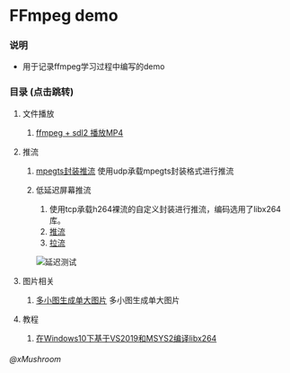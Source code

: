 # FFmpeg demo

### 说明
+   用于记录ffmpeg学习过程中编写的demo

### 目录 (点击跳转)
1.  文件播放
    1.  [ffmpeg + sdl2 播放MP4](https://github.com/Mushroom0709/ffmpeg_demo/tree/master/video_player)

2.  推流
    1.  [mpegts封装推流](https://github.com/Mushroom0709/ffmpeg_demo/tree/master/ffmpeg_mpegts_pusher)
        使用udp承载mpegts封装格式进行推流

    2.  低延迟屏幕推流
        1.  使用tcp承载h264裸流的自定义封装进行推流，编码选用了libx264库。
        2.  [推流](https://github.com/Mushroom0709/ffmpeg_demo/tree/master/desktop_push)
        3.  [拉流](https://github.com/Mushroom0709/ffmpeg_demo/tree/master/desktop_pull)

        ![延迟测试](http://huahua.qn.xlvfan.com/ffmpeg_demo_desktop_stream.png)

3.  图片相关
    1.  [多小图生成单大图片](https://github.com/Mushroom0709/ffmpeg_demo/tree/master/ffmpeg_mpegts_pusher)
        多小图生成单大图片

3.  教程
    1.  [在Windows10下基于VS2019和MSYS2编译libx264](https://github.com/Mushroom0709/ffmpeg_demo/blob/master/third_party_library/WIN%E7%BC%96%E8%AF%91libx264.md)
###### @xMushroom